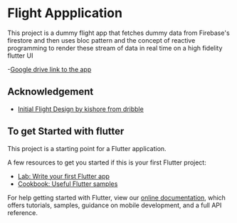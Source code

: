 # Flight Appplication

This project is a dummy flight app that fetches dummy data from Firebase's firestore and then uses bloc pattern
and the concept of reactive programming to render these stream of data in real time on a high fidelity flutter UI

-[Google drive link to the app](https://drive.google.com/open?id=1hCjw1r1IO6Au4JEsURt_bD3R2LdCu7cd)

## Acknowledgement
- [Initial Flight Design by kishore from dribble](https://dribbble.com/shots/5662956-Flight-Tickets-Deal-Tracker-App-Day-340-365-Project365)


## To get Started with flutter

This project is a starting point for a Flutter application.

A few resources to get you started if this is your first Flutter project:

- [Lab: Write your first Flutter app](https://flutter.dev/docs/get-started/codelab)
- [Cookbook: Useful Flutter samples](https://flutter.dev/docs/cookbook)

For help getting started with Flutter, view our 
[online documentation](https://flutter.dev/docs), which offers tutorials, 
samples, guidance on mobile development, and a full API reference.
